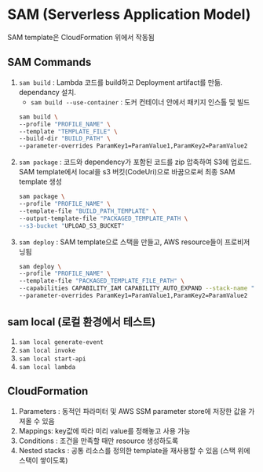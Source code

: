 # SAM (Serverless Application Model)

SAM template은 CloudFormation 위에서 작동됨

## SAM Commands

1. `sam build` : Lambda 코드를 build하고 Deployment artifact를 만듦. dependancy 설치.
   - `sam build --use-container` : 도커 컨테이너 안에서 패키지 인스톨 및 빌드
   ```sh
   sam build \
   --profile "PROFILE_NAME" \
   --template "TEMPLATE_FILE" \
   --build-dir "BUILD_PATH" \
   --parameter-overrides ParamKey1=ParamValue1,ParamKey2=ParamValue2
   ```
2. `sam package` : 코드와 dependency가 포함된 코드를 zip 압축하여 S3에 업로드. SAM template에서 local을 s3 버킷(CodeUri)으로 바꿈으로써 최종 SAM template 생성
   ```sh
   sam package \
   --profile "PROFILE_NAME" \
   --template-file "BUILD_PATH_TEMPLATE" \
   --output-template-file "PACKAGED_TEMPLATE_PATH \
   --s3-bucket "UPLOAD_S3_BUCKET"
   ```
3. `sam deploy` : SAM template으로 스택을 만들고, AWS resource들이 프로비저닝됨
   ```sh
   sam deploy \
   --profile "PROFILE_NAME" \
   --template-file "PACKAGED_TEMPLATE_FILE_PATH" \
   --capabilities CAPABILITY_IAM CAPABILITY_AUTO_EXPAND --stack-name "STACK_NAME" \
   --parameter-overrides ParamKey1=ParamValue1,ParamKey2=ParamValue2
   ```

## sam local (로컬 환경에서 테스트)

1. `sam local generate-event`
2. `sam local invoke`
3. `sam local start-api`
4. `sam local lambda`

## CloudFormation

1. Parameters : 동적인 파라미터 및 AWS SSM parameter store에 저장한 값을 가져올 수 있음
2. Mappings: key값에 따라 미리 value를 정해놓고 사용 가능
3. Conditions : 조건을 만족할 때만 resource 생성하도록
4. Nested stacks : 공통 리소스를 정의한 template을 재사용할 수 있음 (스택 위에 스택이 쌓이도록)
